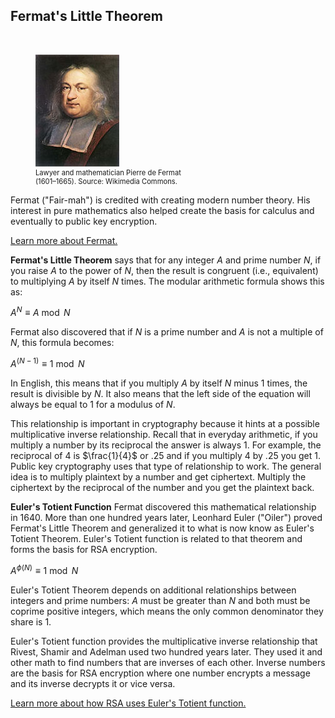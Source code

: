 ## Fermat's Little Theorem 
<br>
<figure class="snippetimg" style="margin: 10 auto;width:50%">
  <img src=".guides/img/Fermat.jpg" alt="Lawyer and mathematician Pierre de Fermat (1601 – 1665) 
*Source: Wikimedia Commons*">
  <figcaption style="font-size: 0.8em; text-align: left;">Lawyer and mathematician Pierre de Fermat (1601–1665). 
</brS>Source: Wikimedia Commons.</figcaption>
</figure>

Fermat ("Fair-mah") is credited with creating modern number theory. His interest in pure mathematics also helped create the basis for calculus and eventually to public key encryption.

[Learn more about Fermat.](http://www.storyofmathematics.com/17th_fermat.html.)

**Fermat's Little Theorem** says that for any integer $A$ and prime number $N$, if you raise $A$ to the power of $N$, then the result is congruent (i.e., equivalent) to multiplying $A$ by itself $N$ times. The modular arithmetic formula shows this as:

$A^N \equiv A \bmod N$

Fermat also discovered that if $N$ is a prime number and $A$ is not a multiple of $N$, this formula becomes:

$A^{(N-1)} \equiv 1 \bmod N$

In English, this means that if you multiply $A$ by itself $N$ minus $1$ times, the result is divisible by $N$. It also means that the left side of the equation will always be equal to $1$ for a modulus of $N$.

This relationship is important in cryptography because it hints at a possible multiplicative inverse relationship. Recall that in everyday arithmetic, if you multiply a number by its reciprocal the answer is always $1$. For example, the reciprocal of $4$ is $\frac{1}{4}$ or $.25$ and if you multiply $4$ by $.25$ you get $1$. Public key cryptography uses that type of relationship to work. The general idea is to multiply plaintext by a number and get ciphertext. Multiply the ciphertext by the reciprocal of the number and you get the plaintext back.

**Euler's Totient Function** Fermat discovered this mathematical relationship in 1640. More than one hundred years later, Leonhard Euler ("Oiler") proved Fermat's Little Theorem and generalized it to what is now know as Euler's Totient Theorem. Euler's Totient function is related to that theorem and forms the basis for RSA encryption.

$A^{\phi(N)} \equiv 1 \bmod N$

Euler's Totient Theorem depends on additional relationships between integers and prime numbers: $A$ must be greater than $N$ and both must be coprime positive integers, which means the only common denominator they share is $1$. 

Euler's Totient function provides the multiplicative inverse relationship that Rivest, Shamir and Adelman used two hundred years later. They used it and other math to find numbers that are inverses of each other. Inverse numbers are the basis for RSA encryption where one number encrypts a message and its inverse decrypts it or vice versa.

[Learn more about how RSA uses Euler's Totient function.](http://web.math.princeton.edu/math_alive/1/Notes2.pdf)




